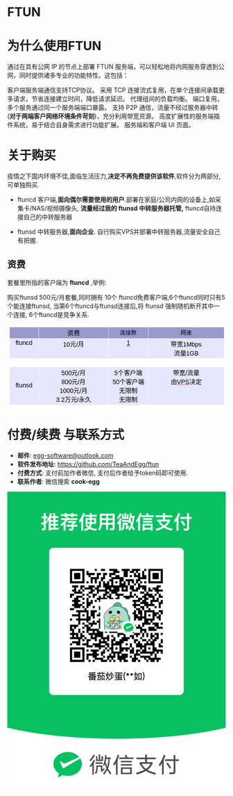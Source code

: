 FTUN
==============================

# 为什么使用FTUN

通过在具有公网 IP 的节点上部署 FTUN 服务端，可以轻松地将内网服务穿透到公网，同时提供诸多专业的功能特性，这包括：

客户端服务端通信支持TCP协议。
采用 TCP 连接流式复用，在单个连接间承载更多请求，节省连接建立时间，降低请求延迟。
代理组间的负载均衡。
端口复用，多个服务通过同一个服务端端口暴露。
支持 P2P 通信，流量不经过服务器中转(**对于两端客户网络环境条件苛刻**)，充分利用带宽资源。
高度扩展性的服务端插件系统，易于结合自身需求进行功能扩展。
服务端和客户端 UI 页面。

# 关于购买

疫情之下国内环境不佳,面临生活压力,**决定不再免费提供该软件**,软件分为两部分,可单独购买.

- ftuncd 客户端,**面向偶尔需要使用的用户**.部署在家庭/公司内网的设备上,如采集卡/NAS/视频摄像头,
  **流量经过我的 ftunsd 中转服务器托管,** ftuncd自持连接自己的中转服务器

- ftunsd 中转服务器,**面向企业**.
  自行购买VPS并部署中转服务器,流量安全自己有把握.
  

## 资费

套餐里所指的客户端为 **ftuncd** ,举例:

购买ftunsd 500元/月套餐,同时拥有 10个 ftuncd免费客户端,6个ftuncd同时只有5个能连接ftunsd,
当第6个ftuncd与ftunsd连接后,将 ftunsd 强制随机断开其中一个连接, 6个ftuncd是竞争关系.

![](images/price.png)




# 付费/续费 与联系方式

- **邮件**: egg-software@outlook.com
- **软件发布地址**: https://github.com/TeaAndEgg/ftun
- **付费方式**: 支付前加作者微信, 支付后作者给予token码即可使用.
- **联系作者**: 微信搜索 **cook-egg**

![](images/wx.png)

